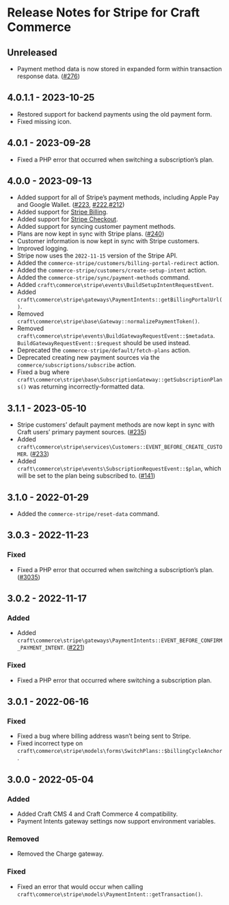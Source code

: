 # Release Notes for Stripe for Craft Commerce

## Unreleased
- Payment method data is now stored in expanded form within transaction response data. ([#276](https://github.com/craftcms/commerce-stripe/pull/276))

## 4.0.1.1 - 2023-10-25

- Restored support for backend payments using the old payment form.
- Fixed missing icon.

## 4.0.1 - 2023-09-28

- Fixed a PHP error that occurred when switching a subscription’s plan.

## 4.0.0 - 2023-09-13

- Added support for all of Stripe’s payment methods, including Apple Pay and Google Wallet. ([#223](https://github.com/craftcms/commerce-stripe/issues/223), [#222](https://github.com/craftcms/commerce-stripe/issues/222),[#212](https://github.com/craftcms/commerce-stripe/issues/212))
- Added support for [Stripe Billing](https://stripe.com/billing).
- Added support for [Stripe Checkout](https://stripe.com/payments/checkout).
- Added support for syncing customer payment methods.
- Plans are now kept in sync with Stripe plans. ([#240](https://github.com/craftcms/commerce-stripe/issues/240))
- Customer information is now kept in sync with Stripe customers.
- Improved logging.
- Stripe now uses the `2022-11-15` version of the Stripe API.
- Added the `commerce-stripe/customers/billing-portal-redirect` action.
- Added the `commerce-stripe/customers/create-setup-intent` action.
- Added the `commerce-stripe/sync/payment-methods` command.
- Added `craft\commerce\stripe\events\BuildSetupIntentRequestEvent`.
- Added `craft\commerce\stripe\gateways\PaymentIntents::getBillingPortalUrl()`.
- Removed `craft\commerce\stripe\base\Gateway::normalizePaymentToken()`.
- Removed `craft\commerce\stripe\events\BuildGatewayRequestEvent::$metadata`. `BuildGatewayRequestEvent::$request` should be used instead.
- Deprecated the `commerce-stripe/default/fetch-plans` action.
- Deprecated creating new payment sources via the `commerce/subscriptions/subscribe` action.
- Fixed a bug where `craft\commerce\stripe\base\SubscriptionGateway::getSubscriptionPlans()` was returning incorrectly-formatted data.

## 3.1.1 - 2023-05-10

- Stripe customers’ default payment methods are now kept in sync with Craft users’ primary payment sources. ([#235](https://github.com/craftcms/commerce-stripe/issues/235))
- Added `craft\commerce\stripe\services\Customers::EVENT_BEFORE_CREATE_CUSTOMER`. ([#233](https://github.com/craftcms/commerce-stripe/pull/233))
- Added `craft\commerce\stripe\events\SubscriptionRequestEvent::$plan`, which will be set to the plan being subscribed to. ([#141](https://github.com/craftcms/commerce-stripe/pull/141))

## 3.1.0 - 2022-01-29

- Added the `commerce-stripe/reset-data` command.

## 3.0.3 - 2022-11-23

### Fixed
- Fixed a PHP error that occurred when switching a subscription’s plan. ([#3035](https://github.com/craftcms/commerce/issues/3035))

## 3.0.2 - 2022-11-17

### Added
- Added `craft\commerce\stripe\gateways\PaymentIntents::EVENT_BEFORE_CONFIRM_PAYMENT_INTENT`. ([#221](https://github.com/craftcms/commerce-stripe/pull/221))

### Fixed
- Fixed a PHP error that occurred where switching a subscription plan.

## 3.0.1 - 2022-06-16

### Fixed
- Fixed a bug where billing address wasn’t being sent to Stripe.
- Fixed incorrect type on `craft\commerce\stripe\models\forms\SwitchPlans::$billingCycleAnchor`.

## 3.0.0 - 2022-05-04

### Added
- Added Craft CMS 4 and Craft Commerce 4 compatibility.
- Payment Intents gateway settings now support environment variables.

### Removed
- Removed the Charge gateway.

### Fixed
- Fixed an error that would occur when calling `craft\commerce\stripe\models\PaymentIntent::getTransaction()`.
